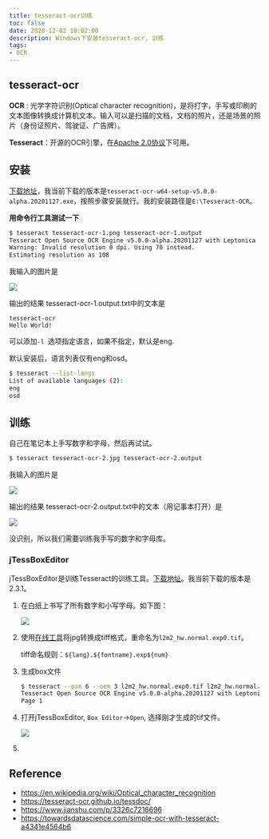 ```yaml
---
title: tesseract-ocr训练
toc: false
date: 2020-12-02 10:02:00
description: Windows下安装tesseract-ocr, 训练
tags:
- OCR
---
```


## tesseract-ocr

**OCR** : 光学字符识别(Optical character recognition)，是将打字，手写或印刷的文本图像转换成计算机文本。输入可以是扫描的文档，文档的照片，还是场景的照片（身份证照片、驾驶证、广告牌）。

**Tesseract**：开源的OCR引擎，在[Apache 2.0协议](http://www.apache.org/licenses/LICENSE-2.0)下可用。

## 安装

[下载地址](https://github.com/UB-Mannheim/tesseract/wiki)，我当前下载的版本是`tesseract-ocr-w64-setup-v5.0.0-alpha.20201127.exe`，按照步骤安装就行。我的安装路径是`E:\Tesseract-OCR`。

**用命令行工具测试一下**

```bash
$ tesseract tesseract-ocr-1.png tesseract-ocr-1.output
Tesseract Open Source OCR Engine v5.0.0-alpha.20201127 with Leptonica
Warning: Invalid resolution 0 dpi. Using 70 instead.
Estimating resolution as 108
```

我输入的图片是

![](/images/tesseract-ocr-1.png)

输出的结果 tesseract-ocr-1.output.txt中的文本是

```
tesseract-ocr
Hello World!
```

可以添加`-l `选项指定语言，如果不指定，默认是eng.

默认安装后，语言列表仅有eng和osd。

```bash
$ tesseract --list-langs
List of available languages (2):
eng
osd
```

## 训练

自己在笔记本上手写数字和字母，然后再试试。

```bash
$ tesseract tesseract-ocr-2.jpg tesseract-ocr-2.output
```

我输入的图片是

![](/images/tesseract-ocr-2.jpg)

输出的结果 tesseract-ocr-2.output.txt中的文本（用记事本打开）是

![](/images/tesseract-ocr-output-2.png)

没识别，所以我们需要训练我手写的数字和字母库。

###  jTessBoxEditor

jTessBoxEditor是训练Tesseract的训练工具。[下载地址](http://vietocr.sourceforge.net/training.html)。我当前下载的版本是2.3.1。

1. 在白纸上书写了所有数字和小写字母。如下图：

   ![](/images/tesseract-ocr-3.jpg)

2. 使用[在线工具](https://cn.office-converter.com/tiff-converter)将jpg转换成tiff格式，重命名为`l2m2_hw.normal.exp0.tif`。

   tiff命名规则：`${lang}.${fontname}.exp${num}`

3. 生成box文件

   ```bash
   $ tesseract --psm 6 --oem 3 l2m2_hw.normal.exp0.tif l2m2_hw.normal.exp0 makebox
   Tesseract Open Source OCR Engine v5.0.0-alpha.20201127 with Leptonica
   Page 1
   ```

4. 打开jTessBoxEditor, `Box Editor`->`Open`,  选择刚才生成的tif文件。

   ![](/images/tesseract-ocr-4.png)

5. 



## Reference

- https://en.wikipedia.org/wiki/Optical_character_recognition
- https://tesseract-ocr.github.io/tessdoc/
- https://www.jianshu.com/p/3326c7216696
- https://towardsdatascience.com/simple-ocr-with-tesseract-a4341e4564b6

